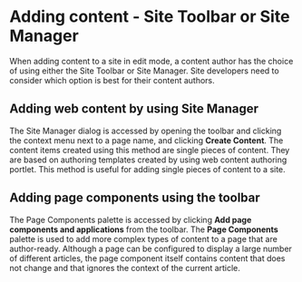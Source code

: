 # Adding content - Site Toolbar or Site Manager


When adding content to a site in edit mode, a content author has the choice of using either the Site Toolbar or Site Manager. Site developers need to consider which option is best for their content authors.

## Adding web content by using Site Manager

The Site Manager dialog is accessed by opening the toolbar and clicking the context menu next to a page name, and clicking **Create Content**. The content items created using this method are single pieces of content. They are based on authoring templates created by using web content authoring portlet. This method is useful for adding single pieces of content to a site.

## Adding page components using the toolbar

The Page Components palette is accessed by clicking **Add page components and applications** from the toolbar. The **Page Components** palette is used to add more complex types of content to a page that are author-ready. Although a page can be configured to display a large number of different articles, the page component itself contains content that does not change and that ignores the context of the current article.

